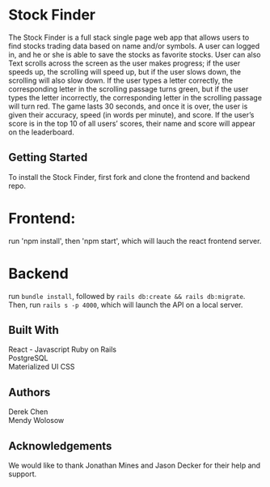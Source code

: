 # Stock Finder
The Stock Finder is a full stack single page web app that allows users to find stocks trading data based on name and/or symbols. A user can logged in, and he or she is able to save the stocks as favorite stocks. User can also Text scrolls across the screen as the user makes progress; if the user speeds up, the scrolling will speed up, but if the user slows down, the scrolling will also slow down. If the user types a letter correctly, the corresponding letter in the scrolling passage turns green, but if the user types the letter incorrectly, the corresponding letter in the scrolling passage will turn red. The game lasts 30 seconds, and once it is over, the user is given their accuracy, speed (in words per minute), and score. If the user’s score is in the top 10 of all users’ scores, their name and score will appear on the leaderboard.


## Getting Started
To install the Stock Finder, first fork and clone the frontend and backend repo.  
# Frontend: 
run 'npm install', then 'npm start', which will lauch the react frontend server.
# Backend
run `bundle install`, followed by `rails db:create && rails db:migrate`. Then, run `rails s -p 4000`, which will launch the API on a local server.

## Built With
React - Javascript
Ruby on Rails  
PostgreSQL  
Materialized UI
CSS

## Authors
Derek Chen  
Mendy Wolosow


## Acknowledgements
We would like to thank Jonathan Mines and Jason Decker for their help and support.
